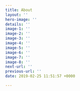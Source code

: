 ```yaml
---
title: About
layout: ''
hero-image: ''
details: ''
image-1: ''
image-2: ''
image-3: ''
image-4: ''
image-5: ''
image-6: ''
image-7: ''
image-8: ''
next-url: ''
previous-url: ''
date: 2019-02-25 11:51:57 +0000

---
```

